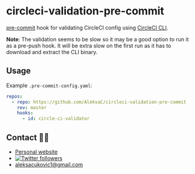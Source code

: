 # circleci-validation-pre-commit

[pre-commit](https://pre-commit.com/) hook for validating CircleCI config using
[CircleCI CLI](https://github.com/CircleCI-Public/circleci-cli).

**Note**: The validation seems to be slow so it may be a good option to run it
as a pre-push hook. It will be extra slow on the first run as it has to download
and extract the CLI binary.

## Usage
Example `.pre-commit-config.yaml`:
```yaml
repos:
  - repo: https://github.com/AleksaC/circleci-validation-pre-commit
    rev: master
    hooks:
      - id: circle-ci-validator
```

## Contact 🙋‍♂️
- [Personal website](https://aleksac.me)
- <a target="_blank" href="http://twitter.com/aleksa_c_"><img alt='Twitter followers' src="https://img.shields.io/twitter/follow/aleksa_c_.svg?style=social"></a>
- aleksacukovic1@gmail.com
